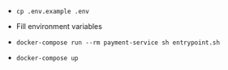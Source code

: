 
- `cp .env.example .env`

- Fill environment variables

- `docker-compose run --rm payment-service sh entrypoint.sh`

- `docker-compose up`

